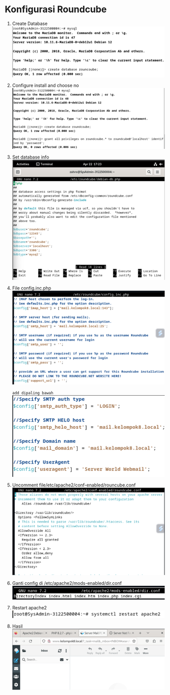 # Konfigurasi Roundcube

1. Create Database
   ![roundcube](./img/R1.png)
2. Configure install and choose no
   ![roundcube](./img/R2.png)
3. Set database info
   ![roundcube](./img/R3.png)
4. File config.inc.php
   ![roundcube](./img/R4.png)

   `add dipaling bawah`
   ![roundcube](./img/R5.png)

5. Uncomment file/etc/apache2/conf-enabled/rouncube.conf
   ![roundcube](./img/R6.png)
6. Ganti config di /etc/apache2/mods-enabled/dir.conf
   ![roundcube](./img/R7.png)
7. Restart apache2
   ![roundcube](./img/R8.png)
8. Hasil
   ![roundcube](./img/hasil.png)

  

  

